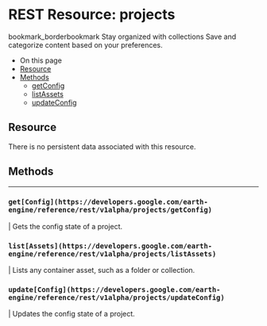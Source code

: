  
#  REST Resource: projects 
bookmark_borderbookmark Stay organized with collections  Save and categorize content based on your preferences.
  * On this page
  * [Resource](https://developers.google.com/earth-engine/reference/rest/v1alpha/projects#resource)
  * [Methods](https://developers.google.com/earth-engine/reference/rest/v1alpha/projects#methods)
    * [getConfig](https://developers.google.com/earth-engine/reference/rest/v1alpha/projects#getconfig)
    * [listAssets](https://developers.google.com/earth-engine/reference/rest/v1alpha/projects#listassets)
    * [updateConfig](https://developers.google.com/earth-engine/reference/rest/v1alpha/projects#updateconfig)


## Resource
There is no persistent data associated with this resource.
## Methods  
---  
### `get[Config](https://developers.google.com/earth-engine/reference/rest/v1alpha/projects/getConfig)`
|  Gets the config state of a project.  
### `list[Assets](https://developers.google.com/earth-engine/reference/rest/v1alpha/projects/listAssets)`
|  Lists any container asset, such as a folder or collection.  
### `update[Config](https://developers.google.com/earth-engine/reference/rest/v1alpha/projects/updateConfig)`
|  Updates the config state of a project.  
